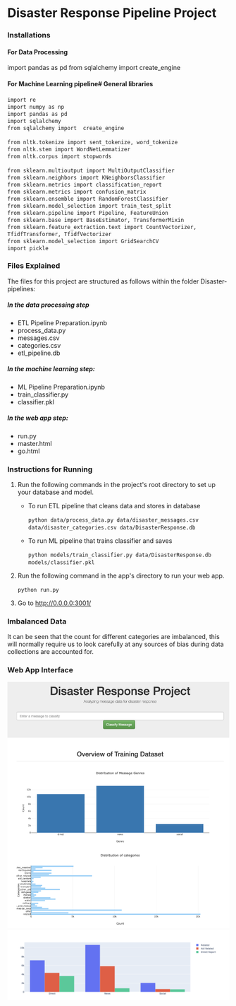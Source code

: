 # Disaster Response Pipeline Project
### Installations
#### For Data Processing
import pandas as pd
from sqlalchemy import create_engine
#### For Machine Learning pipeline# General libraries
```
import re
import numpy as np
import pandas as pd
import sqlalchemy
from sqlalchemy import  create_engine

from nltk.tokenize import sent_tokenize, word_tokenize
from nltk.stem import WordNetLemmatizer
from nltk.corpus import stopwords

from sklearn.multioutput import MultiOutputClassifier
from sklearn.neighbors import KNeighborsClassifier
from sklearn.metrics import classification_report
from sklearn.metrics import confusion_matrix
from sklearn.ensemble import RandomForestClassifier
from sklearn.model_selection import train_test_split
from sklearn.pipeline import Pipeline, FeatureUnion
from sklearn.base import BaseEstimator, TransformerMixin
from sklearn.feature_extraction.text import CountVectorizer, TfidfTransformer, TfidfVectorizer
from sklearn.model_selection import GridSearchCV
import pickle
```
### Files Explained
The files for this project are structured as follows within the folder Disaster-pipelines:
##### In the data processing step
- ETL Pipeline Preparation.ipynb
- process_data.py
- messages.csv
- categories.csv
- etl_pipeline.db
##### In the machine learning step:
- ML Pipeline Preparation.ipynb
- train_classifier.py
- classifier.pkl
##### In the web app step:
- run.py
- master.html
- go.html

### Instructions for Running
1. Run the following commands in the project's root directory to set up your database and model.

    - To run ETL pipeline that cleans data and stores in database

        `python data/process_data.py data/disaster_messages.csv data/disaster_categories.csv data/DisasterResponse.db`
    - To run ML pipeline that trains classifier and saves

        `python models/train_classifier.py data/DisasterResponse.db models/classifier.pkl`

2. Run the following command in the app's directory to run your web app.

    `python run.py`

3. Go to http://0.0.0.0:3001/

### Imbalanced Data
It can be seen that the count for different categories are imbalanced, this will normally require us to look carefully at any sources of bias during data collections are accounted for.


### Web App Interface
![plot](./Data/web_app_1.png)
![plot](./Data/web_app_2.png)
